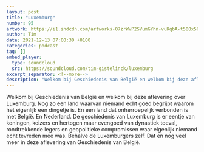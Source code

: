 ```yaml
---
layout: post
title: "Luxemburg"
number: 95
artwork: https://i1.sndcdn.com/artworks-07zrWvP2SVumGYhn-vuKqbA-t500x500.jpg
author: Tim
date: 2021-12-13 07:00:30 +0100
categories: podcast
tag: []
embed_player:
  type: soundcloud
  src: https://soundcloud.com/tim-gistelinck/luxemburg
excerpt_separator: <!--more-->
description: "Welkom bij Geschiedenis van België en welkom bij deze aflevering over Luxemburg."
---
```

Welkom bij Geschiedenis van België en welkom bij deze aflevering over Luxemburg. Nog zo een land waarvan niemand echt goed begrijpt waarom het eigenlijk een dingetje is. En een land dat onherroepelijk verbonden is met België. En Nederland. De geschiedenis van Luxemburg is er eentje van koningen, keizers en hertogen maar evengoed van dynastiek toeval, rondtrekkende legers en geopolitieke compromissen waar eigenlijk niemand echt tevreden mee was. Behalve de Luxemburgers zelf. Dat en nog veel meer in deze aflevering van Geschiedenis van België.